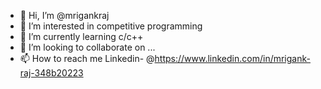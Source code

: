 - 👋 Hi, I’m @mrigankraj
- 👀 I’m interested in competitive programming
- 🌱 I’m currently learning c/c++
- 💞️ I’m looking to collaborate on ...
- 📫 How to reach me 
  Linkedin- @https://www.linkedin.com/in/mrigank-raj-348b20223

<!---
mrigankraj/mrigankraj is a ✨ special ✨ repository because its `README.md` (this file) appears on your GitHub profile.
You can click the Preview link to take a look at your changes.
--->
